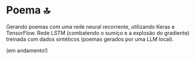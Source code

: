 # Poema 🔝

Gerando poemas com uma rede neural recorrente, utilizando Keras e TensorFlow. Rede LSTM (combatendo o sumiço e a
explosão do gradiente) treinada com dados sintéticos (poemas gerados por uma LLM local).

(em andamento!)
